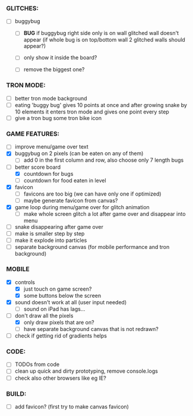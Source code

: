 ### GLITCHES:

- [ ] buggybug
  - [ ] **BUG** if buggybug right side only is on wall glitched wall doesn't appear (if whole bug is on top/bottom wall 2 glitched walls should appear?)
  - [ ] only show it inside the board?
  - [ ] remove the biggest one?


### TRON MODE:

- [ ] better tron mode background
- [ ] eating 'buggy bug' gives 10 points at once and after growing snake by 10 elements it enters tron mode and gives one point every step
- [ ] give a tron bug some tron bike icon

### GAME FEATURES:

- [ ] improve menu/game over text
- [x] buggybug on 2 pixels (can be eaten on any of them)
  - [ ] add 0 in the first column and row, also choose only 7 length bugs
- [ ] better score board
  - [x] countdown for bugs
  - [ ] countdown for food eaten in level
- [x] favicon
  - [ ] favicons are too big (we can have only one if optimized)
  - [ ] maybe generate favicon from canvas?
- [x] game loop during menu/game over for glitch animation
  - [ ] make whole screen glitch a lot after game over and disappear into menu
- [ ] snake disappearing after game over
 - [ ] make is smaller step by step
 - [ ] make it explode into particles
- [ ] separate background canvas (for mobile performance and tron background)

### MOBILE

- [x] controls
  - [x] just touch on game screen?
  - [x] some buttons below the screen
- [x] sound doesn't work at all (user input needed)
  - [ ] sound on iPad has lags...
- [ ] don't draw all the pixels
  - [x] only draw pixels that are on?
  - [ ] have separate background canvas that is not redrawn?
- [ ] check if getting rid of gradients helps

### CODE:

- [ ] TODOs from code
- [ ] clean up quick and dirty prototyping, remove console.logs
- [ ] check also other browsers like eg IE?

### BUILD:

- [ ] add favicon? (first try to make canvas favicon)
